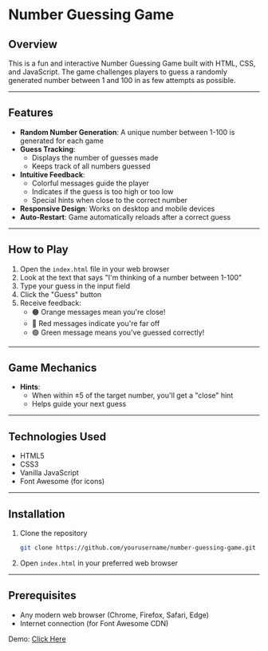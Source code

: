 # Number Guessing Game

## Overview

This is a fun and interactive Number Guessing Game built with HTML, CSS, and JavaScript. The game challenges players to guess a randomly generated number between 1 and 100 in as few attempts as possible.

---

## Features

- **Random Number Generation**: A unique number between 1-100 is generated for each game
- **Guess Tracking**: 
  - Displays the number of guesses made
  - Keeps track of all numbers guessed
- **Intuitive Feedback**:
  - Colorful messages guide the player
  - Indicates if the guess is too high or too low
  - Special hints when close to the correct number
- **Responsive Design**: Works on desktop and mobile devices
- **Auto-Restart**: Game automatically reloads after a correct guess

---

## How to Play

1. Open the `index.html` file in your web browser
2. Look at the text that says "I'm thinking of a number between 1-100"
3. Type your guess in the input field
4. Click the "Guess" button
5. Receive feedback:
   - 🟠 Orange messages mean you're close!
   - 🔴 Red messages indicate you're far off
   - 🟢 Green message means you've guessed correctly!

---

## Game Mechanics
- **Hints**: 
  - When within ±5 of the target number, you'll get a "close" hint
  - Helps guide your next guess

---

## Technologies Used

- HTML5
- CSS3
- Vanilla JavaScript
- Font Awesome (for icons)

---

## Installation

1. Clone the repository
   ```bash
   git clone https://github.com/yourusername/number-guessing-game.git
   ```

2. Open `index.html` in your preferred web browser

---

## Prerequisites

- Any modern web browser (Chrome, Firefox, Safari, Edge)
- Internet connection (for Font Awesome CDN)

Demo: [Click Here](https://github.com/het1014/number-guessing-game)
